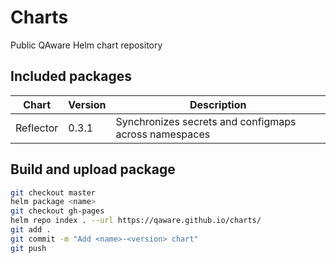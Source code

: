 # Charts

Public QAware Helm chart repository

## Included packages

Chart | Version | Description 
--- | --- | ---
Reflector | 0.3.1 | Synchronizes secrets and configmaps across namespaces

## Build and upload package

``` bash
git checkout master
helm package <name>
git checkout gh-pages
helm repo index . --url https://qaware.github.io/charts/
git add .
git commit -m "Add <name>-<version> chart"
git push
```
